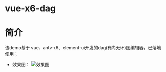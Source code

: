 # vue-x6-dag

# 简介
  该demo基于 vue、antv-x6、element-ui开发的dag(有向无环)图编辑器，已落地使用；
- 效果图：
![效果图](https://gitee.com/worthworld/dag/raw/master/public/demo.png)






